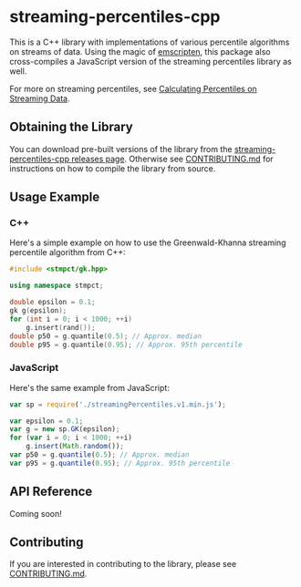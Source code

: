 # streaming-percentiles-cpp

This is a C++ library with implementations of various
percentile algorithms on streams of data.  Using the
magic of [emscripten](https://github.com/kripken/emscripten),
this package also cross-compiles a JavaScript version of
the streaming percentiles library as well.

For more on streaming percentiles, see [Calculating Percentiles on
Streaming Data](https://stevenengelhardt.com/post-series/calculating-percentiles-on-streaming-data-2018/).

## Obtaining the Library

You can download pre-built versions of the library from the
[streaming-percentiles-cpp releases
page](https://github.com/sengelha/streaming-percentiles-cpp/releases).
Otherwise see [CONTRIBUTING.md](CONTRIBUTING.md) for instructions on how
to compile the library from source.

## Usage Example

### C++

Here's a simple example on how to use the Greenwald-Khanna streaming
percentile algorithm from C++:

```cpp
#include <stmpct/gk.hpp>

using namespace stmpct;

double epsilon = 0.1;
gk g(epsilon);
for (int i = 0; i < 1000; ++i)
    g.insert(rand());
double p50 = g.quantile(0.5); // Approx. median
double p95 = g.quantile(0.95); // Approx. 95th percentile
```

### JavaScript

Here's the same example from JavaScript:
```javascript
var sp = require('./streamingPercentiles.v1.min.js');

var epsilon = 0.1;
var g = new sp.GK(epsilon);
for (var i = 0; i < 1000; ++i)
    g.insert(Math.random());
var p50 = g.quantile(0.5); // Approx. median
var p95 = g.quantile(0.95); // Approx. 95th percentile
```

## API Reference

Coming soon!

## Contributing

If you are interested in contributing to the library, please see
[CONTRIBUTING.md](CONTRIBUTING.md).
